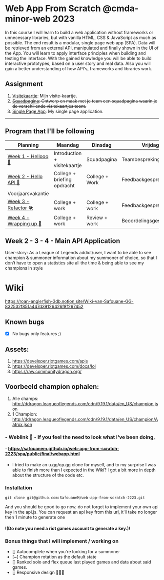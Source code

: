# Web App From Scratch @cmda-minor-web 2023

In this course I will learn to build a web application without frameworks or unnecessary libraries, but with vanilla HTML, CSS & JavaScript as much as possible. The end result is a modular, single page web app (SPA). Data will be retrieved from an external API, manipulated and finally shown in the UI of the App. You will learn to apply interface principles when building and testing the interface. With the gained knowledge you will be able to build interactive prototypes, based on a user story and real data. Also you will gain a better understanding of how API's, frameworks and libraries work.

## Assignment

1. [Visitekaartje](https://safouanem.github.io/web-app-from-scratch-2223/visitekaartje/): Mijn visite-kaartje.
2. ~~[Squadpagina](https://github.com/cmda-minor-web/web-app-from-scratch-2223/blob/main/course/week-1.md#2-squadpagina): Ontwerp en maak met je team een squadpagina waarin je de verschillende visitekaartjes toont.~~
3. [Single Page App](https://safouanem.github.io/web-app-from-scratch-2223/spa/public/final/webapp.html): My single page application.

---

## Program that I'll be following

| Planning | Maandag | Dinsdag | Vrijdag  |
|---|---|---|---|
| [Week 1 - Hellooo 🤸](https://github.com/cmda-minor-web/web-app-from-scratch-2223/blob/master/course/week-1.md) | Introduction + visitekaartje | Squadpagina | Teambespreking |
| [Week 2 - Hello API 🐒](https://github.com/cmda-minor-web/web-app-from-scratch-2223/blob/master/course/week-2.md) | College + briefing opdracht | College + Work | Feedbackgesprekken |
| Voorjaarsvakantie |  |  |  |
| [Week 3 - Refactor 🛠](https://github.com/cmda-minor-web/web-app-from-scratch-2223/blob/master/course/week-3.md)  | College + work  | College + work | Feedbackgesprekken  |
| [Week 4 - Wrapping up 🎁](https://github.com/cmda-minor-web/web-app-from-scratch-2223/blob/master/course/week-4.md)  | College + work  | Review + work | Beoordelingsgesprekken  |



## Week 2 - 3 - 4 - Main API Application

User-story: As a League of Legends addict/user, I want to be able to see champion & summoner information about my summoner of choice, so that I don’t have to open a statistics site all the time & being able to see my champions in style 

# Wiki
https://roan-anglerfish-3db.notion.site/Wiki-van-Safouane-GG-832532f851a447d39126426f8f297452

## Known bugs
- [x] No bugs only features ;)
## Assets: 
1. https://developer.riotgames.com/apis
2. https://developer.riotgames.com/docs/lol
3. https://raw.communitydragon.org/
## Voorbeeld champion ophalen: 
1. Alle champs: http://ddragon.leagueoflegends.com/cdn/9.19.1/data/en_US/champion.json
2. 1 Champion: http://ddragon.leagueoflegends.com/cdn/9.19.1/data/en_US/champion/Aatrox.json

<!-- Add a link to your live demo in Github Pages 🌐-->
### - Weblink 🔗 - If you feel the need to look what I've been doing,
#### - https://safouanem.github.io/web-app-from-scratch-2223/spa/public/final/webapp.html

- I tried to make an u.gg/op.gg clone for myself, and to my surprise I was able to finish more than I expected in the Wiki? I got a bit more in depth about the structure of the code etc.

### Installation
```text
git clone git@github.com:SafouaneM/web-app-from-scratch-2223.git
```
And you should be good to go now, do not forget to implement your own api key in the api.js.
You can request an api key from this url, it'll take no longer then 1 minute to generate one 
#### !(Do note you need a riot games account to generate a key.)!


### Bonus things that I will implement / working on
- [] Autocomplete when you're looking for a summoner
- [~] Champion rotation as the default state
- [] Ranked solo and flex queue last played games and data about said games.
- [] Responsive design 🤪🤪🤪
